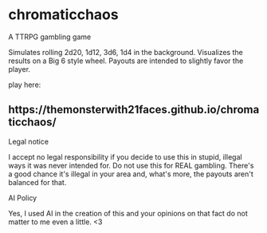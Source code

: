 # chromaticchaos
A TTRPG gambling game

Simulates rolling 2d20, 1d12, 3d6, 1d4 in the background. Visualizes the results on a Big 6 style wheel. Payouts are intended to slightly favor the player.

play here:
<h2>https://themonsterwith21faces.github.io/chromaticchaos/</h2>


Legal notice

I accept no legal responsibility if you decide to use this in stupid, illegal ways it was never intended for. Do not use this for REAL gambling. There's a good chance it's illegal in your area and, what's more, the payouts aren't balanced for that.

AI Policy

Yes, I used AI in the creation of this and your opinions on that fact do not matter to me even a little. <3
